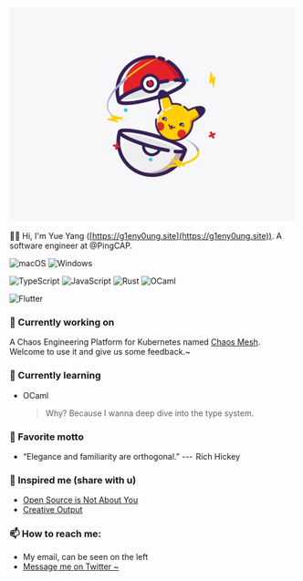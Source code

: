 <!-- markdownlint-disable-file MD033 -->
<!-- markdownlint-disable-file MD041 -->

<img src="https://raw.githubusercontent.com/g1eny0ung/g1eny0ung/master/pika.gif" alt="pika" width="500px" />

👋🏽 Hi, I'm Yue Yang ([https://g1eny0ung.site](https://g1eny0ung.site)). A software engineer at @PingCAP.

![macOS](https://img.shields.io/badge/macOS-Catalina-000?style=for-the-badge&logo=apple&logoColor=fff)
![Windows](https://img.shields.io/badge/Windows-10-2e8b57?style=for-the-badge&logo=windows)

![TypeScript](https://img.shields.io/badge/-TypeScript-007acc?style=for-the-badge&logo=typescript&logoColor=fff)
![JavaScript](https://img.shields.io/badge/-JavaScript-000?style=for-the-badge&logo=javascript)
![Rust](https://img.shields.io/badge/-Rust-000?style=for-the-badge&logo=rust)
![OCaml](https://img.shields.io/badge/-OCaml-000?style=for-the-badge&logo=ocaml)

![Flutter](https://img.shields.io/badge/Flutter-Dart-00b4ab?labelColor=02539a&style=for-the-badge&logo=flutter)

### 🔭 Currently working on

A Chaos Engineering Platform for Kubernetes named [Chaos Mesh](https://github.com/chaos-mesh/chaos-mesh). Welcome to use it and give us some feedback.~

### 🌱 Currently learning

- OCaml

  > Why? Because I wanna deep dive into the type system.

### 🌝 Favorite motto

- “Elegance and familiarity are orthogonal.” ---  Rich Hickey

### 🤔 Inspired me (share with u)

- [Open Source is Not About You](https://gist.github.com/richhickey/1563cddea1002958f96e7ba9519972d9)
- [Creative Output](https://paco.im/blog/creative)

### 📫 How to reach me:

- My email, can be seen on the left
- [Message me on Twitter ~](https://twitter.com/g1eny0ung)

<!--
**g1eny0ung/g1eny0ung** is a ✨ _special_ ✨ repository because its `README.md` (this file) appears on your GitHub profile.

Here are some ideas to get you started:

- 🔭 I’m currently working on ...
- 🌱 I’m currently learning ...
- 👯 I’m looking to collaborate on ...
- 🤔 I’m looking for help with ...
- 💬 Ask me about ...
- 📫 How to reach me: ...
- 😄 Pronouns: ...
- ⚡ Fun fact: ...
-->
